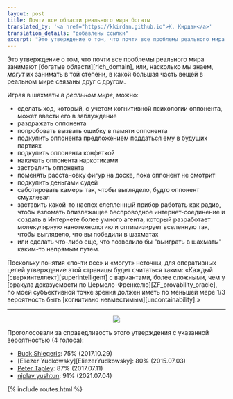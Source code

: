```yaml
---
layout: post
title: Почти все области реального мира богаты
translated_by: '<a href="https://kkirdan.github.io">К. Кирдан</a>'
translation_details: "добавлены ссылки"
excerpt: "Это утверждение о том, что почти все проблемы реального мира занимают богатые области, или, насколько мы знаем, могут их занимать в той степени, в какой большая часть вещей в реальном мире связаны друг с другом."
---
```

Это утверждение о том, что почти все проблемы реального мира занимают [богатые области][rich_domain], или, насколько мы знаем, _могут_ их занимать в той степени, в какой большая часть вещей в реальном мире связаны друг с другом.

Играя в шахматы _в реальном мире_, можно:

- сделать ход, который, с учетом когнитивной психологии оппонента, может ввести его в заблуждение
- раздражать оппонента
- попробовать вызвать ошибку в памяти оппонента
- подкупить оппонента предложением поддаться ему в будущих партиях
- подкупить оппонента конфеткой
- накачать оппонента наркотиками
- застрелить оппонента
- поменять расстановку фигур на доске, пока оппонент не смотрит
- подкупить деньгами судей
- саботировать камеры так, чтобы выглядело, будто оппонент смухлевал
- заставить какой-то наспех слепленный прибор работать как радио, чтобы взломать близлежащее беспроводное интернет-соединение и создать в Интернете более умного агента, который разработает молекулярную нанотехнологию и оптимизирует вселенную так, чтобы выглядело, что вы победили в шахматах
- или сделать что-либо еще, что позволило бы "выиграть в шахматы" каким-то непрямым путем.<br>

Поскольку понятия «‎почти все» и «‎могут» неточны, для оперативных целей утверждение этой страницы будет считаться таким: «‎Каждый [сверхинтеллект][superintelligent] с вариантами, более сложными, чем у [оракула доказуемости по Цермело-Френкелю][ZF_provability_oracle], по моей субъективной точке зрения должен иметь по меньшей мере 1/3 вероятность быть [когнитивно невместимым][uncontainability].»

---

<center>
<img src="{{ 'assets/images/real_is_rich.png' | relative_url }}"/>
</center>

Проголосовали за справедливость этого утверждения с указанной вероятностью (4 голоса):
- [Buck Shlegeris](https://arbital.com/p/16n/): 75% (2017.10.29)
- [Eliezer Yudkowsky][EliezerYudkowsky]: 80% (2015.07.03)
- [Peter Tapley](https://arbital.com/p/8c0/): 87% (2017.07.11)
- [niplav yushtun](https://arbital.com/p/105b/): 91% (2021.07.04)

{% include routes.html %}
